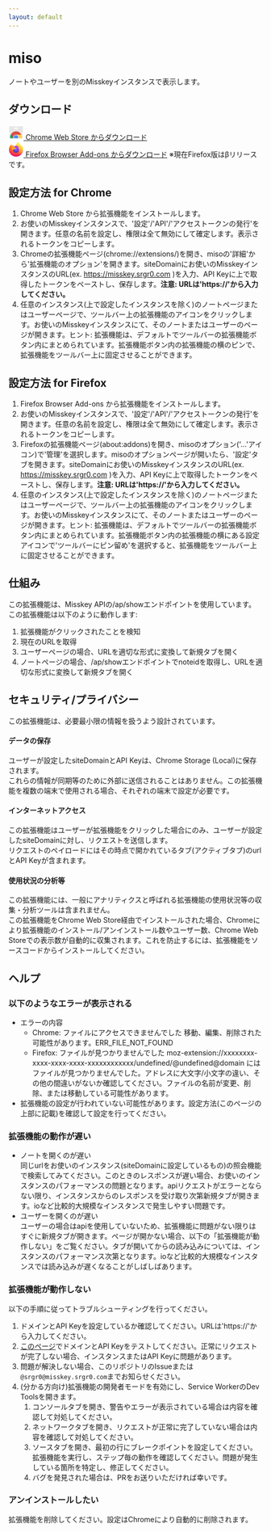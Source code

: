 ```yaml
---
layout: default
---
```


# miso
ノートやユーザーを別のMisskeyインスタンスで表示します。  

## ダウンロード
[<img alt="Chrome Web Store" src="assets/chromewebstore.png" width="30"> Chrome Web Store からダウンロード](https://chrome.google.com/webstore/detail/miso/gomfgdhiicbpjfojpbabncloffohpbpf)  
[<img alt="Firefox Browser" src="assets/firefoxbrowser.png" width="30"> Firefox Browser Add-ons からダウンロード](https://addons.mozilla.org/ja/firefox/addon/miso/) ※現在Firefox版はβリリースです。

## 設定方法 for Chrome
1. Chrome Web Store から拡張機能をインストールします。
2. お使いのMisskeyインスタンスで、'設定'/'API'/'アクセストークンの発行'を開きます。任意の名前を設定し、権限は全て無効にして確定します。表示されるトークンをコピーします。
3. Chromeの拡張機能ページ(chrome://extensions/)を開き、misoの'詳細'から'拡張機能のオプション'を開きます。siteDomainにお使いのMisskeyインスタンスのURL(ex. https://misskey.srgr0.com )を入力、API Keyに上で取得したトークンをペーストし、保存します。**注意: URLは'https://'から入力してください。**
4. 任意のインスタンス(上で設定したインスタンスを除く)のノートページまたはユーザーページで、ツールバー上の拡張機能のアイコンをクリックします。お使いのMisskeyインスタンスにて、そのノートまたはユーザーのページが開きます。ヒント: 拡張機能は、デフォルトでツールバーの拡張機能ボタン内にまとめられています。拡張機能ボタン内の拡張機能の横のピンで、拡張機能をツールバー上に固定させることができます。

## 設定方法 for Firefox
1. Firefox Browser Add-ons から拡張機能をインストールします。
2. お使いのMisskeyインスタンスで、'設定'/'API'/'アクセストークンの発行'を開きます。任意の名前を設定し、権限は全て無効にして確定します。表示されるトークンをコピーします。
3. Firefoxの拡張機能ページ(about:addons)を開き、misoのオプション('…'アイコン)で'管理'を選択します。misoのオプションページが開いたら、'設定'タブを開きます。siteDomainにお使いのMisskeyインスタンスのURL(ex. https://misskey.srgr0.com )を入力、API Keyに上で取得したトークンをペーストし、保存します。**注意: URLは'https://'から入力してください。**
5. 任意のインスタンス(上で設定したインスタンスを除く)のノートページまたはユーザーページで、ツールバー上の拡張機能のアイコンをクリックします。お使いのMisskeyインスタンスにて、そのノートまたはユーザーのページが開きます。ヒント: 拡張機能は、デフォルトでツールバーの拡張機能ボタン内にまとめられています。拡張機能ボタン内の拡張機能の横にある設定アイコンで'ツールバーにピン留め'を選択すると、拡張機能をツールバー上に固定させることができます。

## 仕組み
この拡張機能は、Misskey APIの/ap/showエンドポイントを使用しています。  
この拡張機能は以下のように動作します:  
1. 拡張機能がクリックされたことを検知
2. 現在のURLを取得
3. ユーザーページの場合、URLを適切な形式に変換して新規タブを開く
4. ノートページの場合、/ap/showエンドポイントでnoteidを取得し、URLを適切な形式に変換して新規タブを開く

## セキュリティ/プライバシー
この拡張機能は、必要最小限の情報を扱うよう設計されています。  

#### データの保存
ユーザーが設定したsiteDomainとAPI Keyは、Chrome Storage (Local)に保存されます。  
これらの情報が同期等のために外部に送信されることはありません。この拡張機能を複数の端末で使用される場合、それぞれの端末で設定が必要です。  

#### インターネットアクセス
この拡張機能はユーザーが拡張機能をクリックした場合にのみ、ユーザーが設定したsiteDomainに対し、リクエストを送信します。  
リクエストのペイロードにはその時点で開かれているタブ(アクティブタブ)のurlとAPI Keyが含まれます。  

#### 使用状況の分析等
この拡張機能には、一般にアナリティクスと呼ばれる拡張機能の使用状況等の収集・分析ツールは含まれません。  
この拡張機能をChrome Web Store経由でインストールされた場合、Chromeにより拡張機能のインストール/アンインストール数やユーザー数、Chrome Web Storeでの表示数が自動的に収集されます。これを防止するには、拡張機能をソースコードからインストールしてください。  

## ヘルプ
### 以下のようなエラーが表示される
- エラーの内容
  - Chrome: ファイルにアクセスできませんでした 移動、編集、削除された可能性があります。ERR_FILE_NOT_FOUND
  - Firefox: ファイルが見つかりませんでした moz-extension://xxxxxxxx-xxxx-xxxx-xxxx-xxxxxxxxxxxx/undefined/@undefined@domain にはファイルが見つかりませんでした。アドレスに大文字/小文字の違い、その他の間違いがないか確認してください。ファイルの名前が変更、削除、または移動している可能性があります。
- 拡張機能の設定が行われていない可能性があります。設定方法(このページの上部に記載)を確認して設定を行ってください。

### 拡張機能の動作が遅い
- ノートを開くのが遅い  
  同じurlをお使いのインスタンス(siteDomainに設定しているもの)の照会機能で検索してみてください。このときのレスポンスが遅い場合、お使いのインスタンスのパフォーマンスの問題となります。apiリクエストがエラーとならない限り、インスタンスからのレスポンスを受け取り次第新規タブが開きます。ioなど比較的大規模なインスタンスで発生しやすい問題です。
- ユーザーを開くのが遅い  
  ユーザーの場合はapiを使用していないため、拡張機能に問題がない限りはすぐに新規タブが開きます。ページが開かない場合、以下の「拡張機能が動作しない」をご覧ください。タブが開いてからの読み込みについては、インスタンスのパフォーマンス次第となります。ioなど比較的大規模なインスタンスでは読み込みが遅くなることがしばしばあります。

### 拡張機能が動作しない
以下の手順に従ってトラブルシューティングを行ってください。  
1. ドメインとAPI Keyを設定しているか確認してください。URLは'https://'から入力してください。
2. [このページ](https://misskey-hub.net/docs/api/endpoints/ap/show.html)でドメインとAPI Keyをテストしてください。正常にリクエストが完了しない場合、インスタンスまたはAPI Keyに問題があります。
3. 問題が解決しない場合、このリポジトリのIssueまたは``@srgr0@misskey.srgr0.com``までお知らせください。
4. (分かる方向け)拡張機能の開発者モードを有効にし、Service WorkerのDev Toolsを開きます。
   1. コンソールタブを開き、警告やエラーが表示されている場合は内容を確認して対処してください。
   2. ネットワークタブを開き、リクエストが正常に完了していない場合は内容を確認して対処してください。
   3. ソースタブを開き、最初の行にブレークポイントを設定してください。拡張機能を実行し、ステップ毎の動作を確認してください。問題が発生している箇所を特定し、修正してください。
   4. バグを発見された場合は、PRをお送りいただければ幸いです。

### アンインストールしたい
拡張機能を削除してください。設定はChromeにより自動的に削除されます。  
